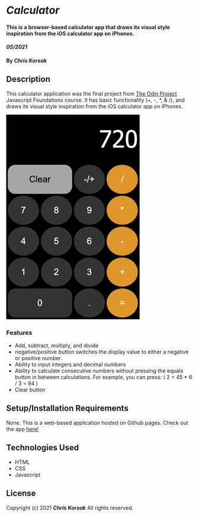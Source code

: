 # _Calculator_

#### This is a browser-based calculator app that draws its visual style inspiration from the iOS calculator app on iPhones.

#### _05/2021_

#### By _**Chris Korsak**_

## Description

This calculator application was the final project from [The Odin Project](https://www.theodinproject.com/paths/foundations/courses/foundations/lessons/calculator) Javascript Foundations course. It has basic functionality (+, -, *, & /), and draws its visual style inspiration from the iOS calculator app on iPhones.

<img src="images/calculator-2021.png">

### Features
* Add, subtract, multiply, and divide
* negative/positive button switches the display value to either a negative or positive number.
* Ability to input integers and decimal numbers
* Ability to calculate consecutive numbers without pressing the equals button in between calculations. For example, you can press: ( 2 + 45 * 6 / 3 = 94 )
* Clear button

## Setup/Installation Requirements

None. This is a web-based application hosted on Github pages. Check out the app [here!](https://chriskorsak.github.io/calculator-2021/)

## Technologies Used

* HTML
* CSS
* Javascript

## License

Copyright (c) 2021 **_Chris Korsak_** All rights reserved.
  
